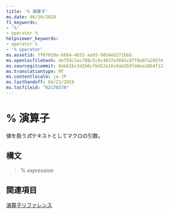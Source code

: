 ```yaml
---
title: '% 演算子'
ms.date: 08/30/2018
f1_keywords:
- '%'
- operator %
helpviewer_keywords:
- operator %
- '% operator'
ms.assetid: 7f07018e-b664-4655-aa93-9854eb271bbb
ms.openlocfilehash: de759c3ac788c5c9c4037a3665c07f8a07a205f6
ms.sourcegitcommit: 0ab61bc3d2b6cfbd52a16c6ab2b97a8ea1864f12
ms.translationtype: MT
ms.contentlocale: ja-JP
ms.lasthandoff: 04/23/2019
ms.locfileid: "62176578"
---
```

# <a name="operator-"></a>% 演算子

値を扱う*式*テキストとしてマクロの引数。

## <a name="syntax"></a>構文

> % *expression*

## <a name="see-also"></a>関連項目

[演算子リファレンス](../../assembler/masm/operators-reference.md)<br/>